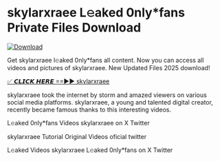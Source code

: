 # skylarxraee L𝚎aked 0nly*fans Private Files Download

[![Download](https://i.imgur.com/PoXn3jX.png)](https://mediafirer.com/skylarxraee)

Get skylarxraee l𝚎aked 0nly*fans all content. Now you can access all videos and pictures of skylarxraee. New Updated Files 2025 download!

[✅ 𝘾𝙇𝙄𝘾𝙆 𝙃𝙀𝙍𝙀 ==►► skylarxraee](https://mediafirer.com/skylarxraee)

skylarxraee took the internet by storm and amazed viewers on various social media platforms. skylarxraee, a young and talented digital creator, recently became famous thanks to this interesting videos.

L𝚎aked 0nly*fans Videos skylarxraee on X Twitter

skylarxraee Tutorial Original Videos oficial twitter

L𝚎aked Videos skylarxraee L𝚎aked 0nly*fans on X Twitter